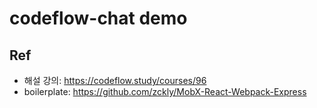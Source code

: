 # codeflow-chat demo

## Ref
- 해설 강의: https://codeflow.study/courses/96
- boilerplate: https://github.com/zckly/MobX-React-Webpack-Express
